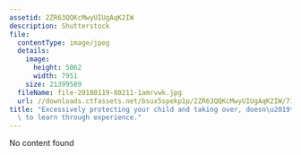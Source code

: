 ```yaml
---
assetid: 2ZR63QQKcMwyUIUgAqK2IW
description: Shutterstock
file:
  contentType: image/jpeg
  details:
    image:
      height: 5062
      width: 7951
    size: 21399589
  fileName: file-20180119-80211-1amrvwk.jpg
  url: //downloads.ctfassets.net/bsux5spekp1p/2ZR63QQKcMwyUIUgAqK2IW/7137a904d04475a253870a12e7b7c3e1/file-20180119-80211-1amrvwk.jpg
title: "Excessively protecting your child and taking over, doesn\u2019t allow them\
  \ to learn through experience."
---
```

No content found